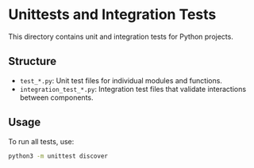 # Unittests and Integration Tests

This directory contains unit and integration tests for Python projects.

## Structure

- `test_*.py`: Unit test files for individual modules and functions.
- `integration_test_*.py`: Integration test files that validate interactions between components.

## Usage

To run all tests, use:
```sh
python3 -m unittest discover